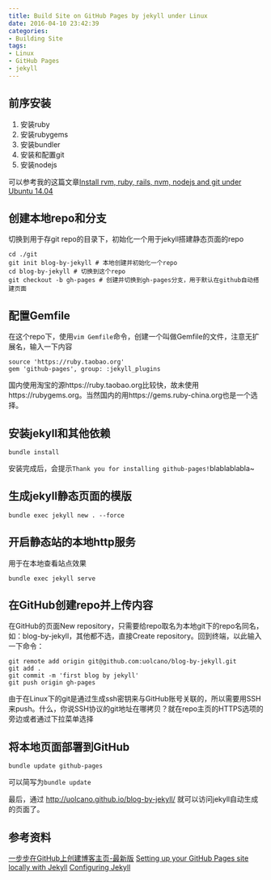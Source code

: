 ```yaml
---
title: Build Site on GitHub Pages by jekyll under Linux
date: 2016-04-10 23:42:39
categories:
- Building Site
tags:
- Linux
- GitHub Pages
- jekyll
---
```

<!-- toc -->

## 前序安装
1. 安装ruby
2. 安装rubygems
3. 安装bundler
4. 安装和配置git
5. 安装nodejs

可以参考我的这篇文章[Install rvm, ruby, rails, nvm, nodejs and git under Ubuntu 14.04](/blog/2016/04/10/Install-rvm-ruby-rails-nvm-nodejs-and-git-under-Ubuntu-14-04/)

## 创建本地repo和分支
切换到用于存git repo的目录下，初始化一个用于jekyll搭建静态页面的repo
  ```
cd ./git
git init blog-by-jekyll # 本地创建并初始化一个repo
cd blog-by-jekyll # 切换到这个repo
git checkout -b gh-pages # 创建并切换到gh-pages分支，用于默认在github自动搭建页面
  ```

## 配置Gemfile
在这个repo下，使用`vim Gemfile`命令，创建一个叫做Gemfile的文件，注意无扩展名，输入一下内容
  ```
source 'https://ruby.taobao.org'
gem 'github-pages', group: :jekyll_plugins
  ```
  国内使用淘宝的源https://ruby.taobao.org比较快，故未使用https://rubygems.org。当然国内的用https://gems.ruby-china.org也是一个选择。

## 安装jekyll和其他依赖
  ```
bundle install
  ```
  安装完成后，会提示`Thank you for installing github-pages!`blablablabla~

## 生成jekyll静态页面的模版
  ```
bundle exec jekyll new . --force
  ```

## 开启静态站的本地http服务
用于在本地查看站点效果
  ```
bundle exec jekyll serve
  ```

## 在GitHub创建repo并上传内容
在GitHub的页面New repository，只需要给repo取名为本地git下的repo名同名，如：blog-by-jekyll，其他都不选，直接Create repository。回到终端，以此输入一下命令：
  ```
git remote add origin git@github.com:uolcano/blog-by-jekyll.git
git add .
git commit -m 'first blog by jekyll'
git push origin gh-pages
  ```
  由于在Linux下的git是通过生成ssh密钥来与GitHub账号关联的，所以需要用SSH来push。什么，你说SSH协议的git地址在哪拷贝？就在repo主页的HTTPS选项的旁边或者通过下拉菜单选择

## 将本地页面部署到GitHub
  ```
bundle update github-pages
  ```
  可以简写为`bundle update`

最后，通过 http://uolcano.github.io/blog-by-jekyll/ 就可以访问jekyll自动生成的页面了。


## 参考资料
[一步步在GitHub上创建博客主页-最新版](http://www.pchou.info/web-build/2014/07/04/build-github-blog-page-08.html)
[Setting up your GitHub Pages site locally with Jekyll](https://help.github.com/articles/setting-up-your-github-pages-site-locally-with-jekyll/)
[Configuring Jekyll](https://help.github.com/articles/configuring-jekyll/)